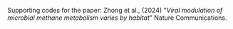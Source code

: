 Supporting codes for the paper: Zhong et al., (2024) "*Viral modulation of microbial methane metabolism varies by habitat*" Nature Communications.
